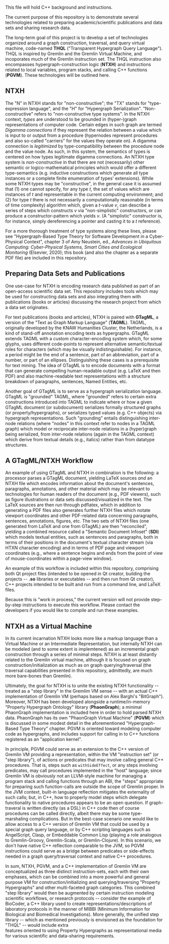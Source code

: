 
This file will hold C++ background and instructions.

The current purpose of this repository is to demonstrate 
several technologies related to preparing academic/scientific 
publications and data sets and sharing research data.

The long-term goal of this project is to develop a set 
of technologies organized around a graph construction, 
traversal, and query virtual machine, code-named **THQL** 
("Transparent Hypergraph Query Language").  THQL is inspired 
by Gremlin and the Gremlin Virtual Machine, and incoporates 
much of the Gremlin instruction set.  The THQL instruction also 
encompasses hypergraph-construction logic (**NTXH**) and 
instructions related to local variables, program stacks, and 
calling C++ functions (**PGVM**).  These technologies will be 
outlined here.

## NTXH

The "N" in NTXH stands for "non-constructive"; the "TX" stands for 
"type-expression language", and the "H" for "Hypergraph Serialization". 
"Non-constructive" refers to "non-constructive type systems".  In the 
NTXH context, *types* are understood to be grounded in (hyper-)graph 
representations of computer code.  Certain edges in such graph 
are termed *Digamma connections* if they represent the relation between 
a value which is input to or output from a procedure (hypernodes 
represent procedures and also so-called "carriers" for the values they 
operate on).  A digamma connection is *legitimized* by 
type-compatibility between the procedure node and the value node. 
As such, in this system, the semantics of types is centered 
on how types legitimate digamma connections.  An NTXH type system 
is *non-constructive* in that there are not (necessarily) other 
semantic or logico-mathematical principles which would offer a 
different type-semantics (e.g. inductive constructions which generate 
all type instances or a complete finite enumeration of 
types' extensions).  While some NTXH types may be 
"constructive", in the general case it is assumed that 
(1) one cannot specify, for any type *t*, the set of 
values which are instances of *t* and representable in 
the current computing environment; and (2) for type 
*t* there is not necessarily a computationally 
reasonable (in terms of time complexity) algorithm which, 
given a *t*-value *v*, can describe a series of 
steps which constructs *v* via "non-simplistic" constructors, 
or can produce a constructor-pattern which yields *v*.  (A 
"simplistic" constructor is, for instance, simply dereferencing 
a pointer and casting it to a *t* reference). 

For a more thorough treatment of type systems along these 
lines, please see "Hypergraph-Based Type Theory for Software Development in a
Cyber-Physical Context", chapter 3 of Amy Neustein, ed., 
*Advances in Ubiquitous Computing: Cyber-Physical Systems, Smart Cities and Ecological Monitoring* (Elsevier, 2020); this book (and also the 
chapter as a separate PDF file) are included in this repository.

## Preparing Data Sets and Publications

One use-case for NTXH is encoding research data published 
as part of an open-access scientific data set. 
This repository includes tools which may be used for constructing 
data sets and also integrating them with publications 
(books or articles) discussing the research project from 
which a data set originates. 

For text publications (books and articles), NTXH is paired with 
**GTagML**, a version of the "Text as Graph Markup Language" 
(**TAGML**).  TAGML, originally developed by the 
KNAW Humanities Cluster, the Netherlands, is a kind 
of stand-off annotation encoding texts as hypergraphs. 
GTagML extends TAGML with a custom character-encoding 
system which, for some glyphs, uses different code-points 
to represent alternative semantic/textual roles for characters 
(which may be visually indistinguishable).  For instance, 
a period might be the end of a sentence, part of an abbreviation, 
part of a number, or part of an ellipses.  Distinguishing these 
cases is a prerequisite for text mining.  The idea of GTagML 
is to encode documents with a format that can generate 
compelling human-readable output (e.g. LaTeX and then PDF) and 
also machine-readable text representations with a structure 
breakdown of paragraphs, sentences, Named Entities, etc.

Another goal of GTagML is to serve as a hypergraph serialization 
language.  GTagML is "grounded" TAGML, where "grounded" refers 
to certain extra constructions introduced into TAGML to 
indicate where or how a given GTagML document (or subdocument) 
serializes formally structured graphs (or property/hypergraphs), 
or serializes typed values (e.g. C++ objects) via hypergraph 
representations.  Such "grounding" entails distinguishing 
inter-node relations (where "nodes" in this context refer 
to nodes in a TAGML graph) which model or reciprocate 
inter-node relations in a (hyper)graph being serialized, 
from inter-node relations (again in the TAGML context) which 
derive from textual details (e.g., italics) rather than from 
datatype structures. 

## A GTagML/NTXH Workflow

An example of using GTagML and NTXH in combination is the 
following: a processor parses a GTagML document, yielding 
LaTeX sources *and* an NTXH file which encodes information 
about the document's sentences, paragraphs, annotations, 
and other material which may be relevant to technologies 
for human readers of the document (e.g., PDF viewers), such as 
figure illustrations or data sets discussed/visualized in 
the text.  The LaTeX sources are then run through pdflatex, 
which in addition to generating a PDF files also generates 
further NTXH files which notate viewport coordinates and 
other PDF-related data concerning paragraphs, sentences, 
annotations, figures, etc.  The two sets of NTXH files 
(one generated from LaTeX and one from GTagML) are then 
"reconciled", yielding a combined resource called a 
"Semantic Document Infoset" (**SDI**) which models 
textual entities, such as sentences and paragraphs, 
both in terms of their positions in the document's 
textual character stream (via HTXN character encoding) and 
in terms of PDF page and viewport coordinates (e.g., 
where a sentence begins and ends from the point of view 
of mouse-coordinates within a page-view window). 

An example of this workflow is included within this repository, 
comprising both Qt project files (intended to be opened 
in Qt creator, building the projects -- **.so** libraries or 
executables -- and then run from Qt creator), C++ projects 
intended to be built and run from a command line, and LaTeX files. 

Because this is "work in process," the current version will not 
provide step-by-step instructions to execute this workflow. 
Please contact the developers if you would like to 
compile and run these examples.

## NTXH as a Virtual Machine 

In its current incarnation NTXH looks more like a markup 
language than a Virtual Machine or an Intermediate Representation, 
but internally NTXH can be modeled (and to some extent is 
implemtened) as an incremental graph construction through a 
series of minimal steps.  NTXH is at least distantly related 
to the Gremlin virtual machine, although it is focused on 
graph construction/initialization as much as on graph 
querying/traversal (the traversal capabilities presented 
in this repository, admittedly, are much more bare-bones 
than Gremlin).  

Ultimately, the goal for NTXH is to unite the existing 
NTXH functionality -- treated as a "step library" in the 
Gremlim VM sense -- with an actual C++ implementation 
of Gremlin VM (perhaps based on Alex Barghi's "BitGraph"). 
Moreover, NTXH has been developed alongside a runtime/in-memory 
"Property Hypergraph Ontology" library (**PhaonGraph**); a minimal 
PhaonGraph implementation is included here in order to 
hold parsed NTXH data.  PhaonGraph has its own "PhaonGraph Virtual 
Machine" (**PGVM**) which is discussed in some modest detail 
in the aforementioned "Hypergraph-Based Type Theory" chapter. 
PGVM is oriented toward modeling computer code as hypergraphs, 
and includes support for calling in to C++ functions 
registered as an "application kernel".  

In principle, PGVM could serve as an extension to the C++ version of 
Gremlin VM providing a representation, within the VM 
"instruction set" (or "step library"), of actions or predicates 
that may involve calling general C++ procedures.  That is, 
steps such as `withSideEffect`, or any steps involving 
predicates, may call procedures implemented in the "host" 
language; since Gremlin VM is obviously not an LLVM-style 
machine for managing a program stack and calling functions 
through an ABI, the "steps" appropriate for preparing such 
function-calls are outside the scope of Gremlin proper.  In the 
JVM context, built-in language reflection mitigates the 
externality of such calls; but, in C++, how to properly 
model steps which delegate functionality to native procedures 
appears to be an open question.  If graph-traveral is written 
directly (as a DSL) in C++ code then of course procedures 
can be called directly, albeit there may be some 
type-marshaling complications.  But in the best-case 
scenario one would like to allow access to a C++ version 
of Gremlin VM that could be used by a special graph 
query language, or by C++ scripting languages such as 
AngelScript, Clasp, or Embeddable Common Lisp 
(playing a role analogous to Gremlin-Groovy, Gremlin-Scala, 
or Gremlin-Clojure).  In this scenario, we don't have 
native C++ reflection comparable to the JVM, so PGVM 
instructions could serve as a bridge between predicates 
or side-effects needed in a graph query/traversal context 
and native C++ procedures.  

In sum, NTXH, PGVM, and a C++ implementation of Gremlin VM 
are conceptualized as three distinct instruction-sets, each 
with their own emphases, which 
can be combined into a more powerful and general purpose 
VM for construction/initializing and querying/traversing 
"Property Hypergraphs" and other multi-faceted graph 
categories.  This combined "step library" would then 
be augmented by certain instruction modeling 
scientific workflows, or research protocols -- consider the 
example of BioCoder, a C++ library used to create 
representations/descriptions of laboratory protocols 
in the manner of MIBBI (Minimum Information for 
Biological and Biomedical Investigations).  More 
generally, the unified step library -- which 
as mentioned previously is envisioned as the 
foundation for "THQL" -- would include extra  
features oriented to using Property Hypergraphs 
as representational media for various scientific 
and data-sharing requirements.



